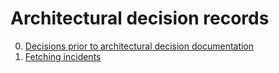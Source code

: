 # Architectural decision records

0. [Decisions prior to architectural decision documentation](./0000-historic-decisions.md)
1. [Fetching incidents](./0001-fetching-incidents.md)
